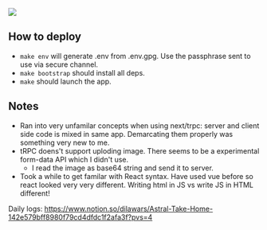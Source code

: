 ![](https://private-user-images.githubusercontent.com/895681/387901319-8ab61460-f9f7-4f30-9151-f5d9cccc0a77.png?jwt=eyJhbGciOiJIUzI1NiIsInR5cCI6IkpXVCJ9.eyJpc3MiOiJnaXRodWIuY29tIiwiYXVkIjoicmF3LmdpdGh1YnVzZXJjb250ZW50LmNvbSIsImtleSI6ImtleTUiLCJleHAiOjE3MzIwNjkxNTYsIm5iZiI6MTczMjA2ODg1NiwicGF0aCI6Ii84OTU2ODEvMzg3OTAxMzE5LThhYjYxNDYwLWY5ZjctNGYzMC05MTUxLWY1ZDljY2NjMGE3Ny5wbmc_WC1BbXotQWxnb3JpdGhtPUFXUzQtSE1BQy1TSEEyNTYmWC1BbXotQ3JlZGVudGlhbD1BS0lBVkNPRFlMU0E1M1BRSzRaQSUyRjIwMjQxMTIwJTJGdXMtZWFzdC0xJTJGczMlMkZhd3M0X3JlcXVlc3QmWC1BbXotRGF0ZT0yMDI0MTEyMFQwMjE0MTZaJlgtQW16LUV4cGlyZXM9MzAwJlgtQW16LVNpZ25hdHVyZT1hYzc4Mzg4MzU0MTE0ODBlYTM2YjJjNTE1Y2UzOTM4NTIwZTAyMTRjNzBlZDI2NGI4MjM4YTIzOTY4N2QwOWFiJlgtQW16LVNpZ25lZEhlYWRlcnM9aG9zdCJ9.JkN3DT0WQfPzyr9ymmKgT01MnJcvB8tP3-VNda5NjyM)


## How to deploy

- `make env` will generate .env from .env.gpg. Use the passphrase sent to use
  via secure channel.
- `make bootstrap` should install all deps.
- `make` should launch the app.

## Notes

- Ran into very unfamilar concepts when using next/trpc: server and client side code is mixed in
  same app. Demarcating them properly was something very new to me.
- tRPC doens't support uploding image. There seems to be a experimental form-data API which I didn't
  use.
  - I read the image as base64 string and send it to server.
- Took a while to get familar with React syntax. Have used vue before so react looked very very
  different. Writing html in JS vs write JS in HTML different!

Daily logs: https://www.notion.so/dilawars/Astral-Take-Home-142e579bff8980f79cd4dfdc1f2afa3f?pvs=4
